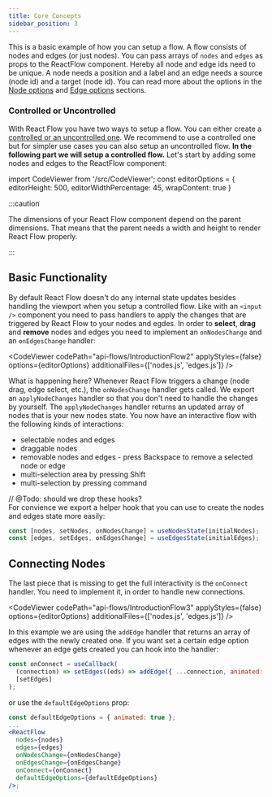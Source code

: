 ```yaml
---
title: Core Concepts
sidebar_position: 3
---
```


This is a basic example of how you can setup a flow. A flow consists of nodes and edges (or just nodes). You can pass arrays of `nodes` and `edges` as props to the ReactFlow component. Hereby all node and edge ids need to be unique. A node needs a position and a label and an edge needs a source (node id) and a target (node id). You can read more about the options in the [Node options](/docs/api/nodes#options) and [Edge options](/docs/api/edges#options) sections.

### Controlled or Uncontrolled

With React Flow you have two ways to setup a flow. You can either create a [controlled or an uncontrolled one](/docs/controlled-vs-uncontrolled).
We recommend to use a controlled one but for simpler use cases you can also setup an uncontrolled flow. **In the following part we will setup a controlled flow.** Let's start by adding some nodes and edges to the ReactFlow component:

import CodeViewer from '/src/CodeViewer';
const editorOptions = { editorHeight: 500, editorWidthPercentage: 45, wrapContent: true }

<CodeViewer codePath="api-flows/IntroductionFlow" applyStyles={false} options={editorOptions} />

:::caution

The dimensions of your React Flow component depend on the parent dimensions. That means that the parent needs a width and height to render React Flow properly.

:::

## Basic Functionality

By default React Flow doesn't do any internal state updates besides handling the viewport when you setup a controlled flow. Like with an `<input />` component you need to pass handlers to apply the changes that are triggered by React Flow to your nodes and egdes. In order to **select**, **drag** and **remove** nodes and edges you need to implement an `onNodesChange` and an `onEdgesChange` handler:

<CodeViewer codePath="api-flows/IntroductionFlow2" applyStyles={false} options={editorOptions} additionalFiles={['nodes.js', 'edges.js']} />

What is happening here? Whenever React Flow triggers a change (node drag, edge select, etc.), the `onNodesChange` handler gets called. We export an `applyNodeChanges` handler so that you don't need to handle the changes by yourself. The `applyNodeChanges` handler returns an updated array of nodes that is your new nodes state. You now have an interactive flow with the following kinds of interactions:

- selectable nodes and edges
- draggable nodes
- removable nodes and edges - press Backspace to remove a selected node or edge
- multi-selection area by pressing Shift
- multi-selection by pressing command

// @Todo: should we drop these hooks?  
For convience we export a helper hook that you can use to create the nodes and edges state more easily:

```js
const [nodes, setNodes, onNodesChange] = useNodesState(initialNodes);
const [edges, setEdges, onEdgesChange] = useEdgesState(initialEdges);
```

## Connecting Nodes

The last piece that is missing to get the full interactivity is the `onConnect` handler. You need to implement it, in order to handle new connections.

<CodeViewer codePath="api-flows/IntroductionFlow3" applyStyles={false} options={editorOptions} additionalFiles={['nodes.js', 'edges.js']} />

In this example we are using the `addEdge` handler that returns an array of edges with the newly created one. If you want set a certain edge option whenever an edge gets created you can hook into the handler:

```js
const onConnect = useCallback(
  (connection) => setEdges((eds) => addEdge({ ...connection, animated: true }, eds)),
  [setEdges]
);
```

or use the `defaultEdgeOptions` prop:

```jsx
const defaultEdgeOptions = { animated: true };
...
<ReactFlow
  nodes={nodes}
  edges={edges}
  onNodesChange={onNodesChange}
  onEdgesChange={onEdgesChange}
  onConnect={onConnect}
  defaultEdgeOptions={defaultEdgeOptions}
/>;
```
